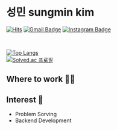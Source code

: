 # 성민 sungmin kim
[![Hits](https://hits.seeyoufarm.com/api/count/incr/badge.svg?url=https%3A%2F%2Fgithub.com%2Fsungmin-99&count_bg=%23CEDDF4&title_bg=%23747272&icon=&icon_color=%23E7E7E7&title=hits&edge_flat=false)](https://hits.seeyoufarm.com)
[![Gmail Badge](https://img.shields.io/badge/Gmail-d14836?style=flat-square&logo=Gmail&logoColor=white&link=mailto:tjdals9513kr@gmail.com)](mailto:tjdals9513kr@gmail.com)
[![Instagram Badge](https://img.shields.io/badge/-Instagram-dd2a7b?style=flat-square&logo=instagram&logoColor=white&link=https://www.instagram.com/sungmin9513/)](https://www.instagram.com/sungmin9513/) 

<br>

[![Top Langs](https://github-readme-stats.vercel.app/api/top-langs/?username=sungmin-99&layout=compact&theme=blue-green)](https://github.com/anuraghazra/github-readme-stats)
<br>
[![Solved.ac
프로필](http://mazassumnida.wtf/api/v2/generate_badge?boj=sungmin9513)](https://solved.ac/sungmin9513)
## Where to work 🤹‍♀️

## Interest 👀
- Problem Sorving
- Backend Development
